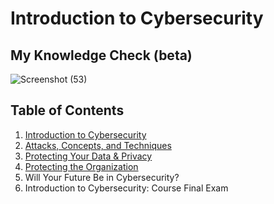 # Introduction to Cybersecurity
## My Knowledge Check (beta)
![Screenshot (53)](https://github.com/KailaniBailey/CISCO-Cyber-Security/assets/158431578/d8d94509-6455-435f-b016-e8d4aa307503)
## Table of Contents
1. [Introduction to Cybersecurity](https://github.com/KailaniBailey/CISCO-Cyber-Security/tree/main/Introduction-to-Cyber-Security/1.%20Introduction-to-Cyber-Security)
2. [Attacks, Concepts, and Techniques](https://github.com/KailaniBailey/CISCO-Cyber-Security/blob/main/Introduction-to-Cyber-Security/2.%20Attacks,%20Concepts%20and%20Techniques/README.md)
3. [Protecting Your Data & Privacy](https://github.com/KailaniBailey/CISCO-Cyber-Security/tree/main/Introduction-to-Cyber-Security/3.%20Protecting%20Your%20Data%20and%20Privacy)
4. [Protecting the Organization](https://github.com/KailaniBailey/CISCO-Cyber-Security/blob/main/Introduction-to-Cyber-Security/4.%20Protecting%20the%20Organization/README.md)
5. Will Your Future Be in Cybersecurity?
6. Introduction to Cybersecurity: Course Final Exam
